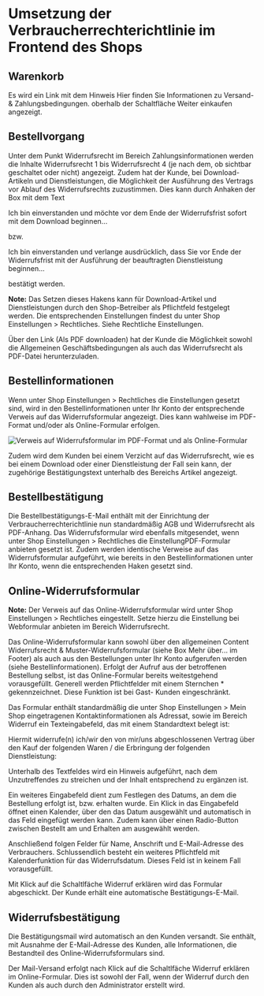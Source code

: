 # Umsetzung der Verbraucherrechterichtlinie im Frontend des Shops 

## Warenkorb 

Es wird ein Link mit dem Hinweis Hier finden Sie Informationen zu Versand- & Zahlungsbedingungen. oberhalb der Schaltfläche Weiter einkaufen angezeigt.

## Bestellvorgang 

Unter dem Punkt Widerrufsrecht im Bereich Zahlungsinformationen werden die Inhalte Widerrufsrecht 1 bis Widerrufsrecht 4 \(je nach dem, ob sichtbar geschaltet oder nicht\) angezeigt. Zudem hat der Kunde, bei Download-Artikeln und Dienstleistungen, die Möglichkeit der Ausführung des Vertrags vor Ablauf des Widerrufsrechts zuzustimmen. Dies kann durch Anhaken der Box mit dem Text

Ich bin einverstanden und möchte vor dem Ende der Widerrufsfrist sofort mit dem Download beginnen...

bzw.

Ich bin einverstanden und verlange ausdrücklich, dass Sie vor Ende der Widerrufsfrist mit der Ausführung der beauftragten Dienstleistung beginnen...

bestätigt werden.

**Note:** Das Setzen dieses Hakens kann für Download-Artikel und Dienstleistungen durch den Shop-Betreiber als Pflichtfeld festgelegt werden. Die entsprechenden Einstellungen findest du unter Shop Einstellungen \> Rechtliches. Siehe Rechtliche Einstellungen.

Über den Link \(Als PDF downloaden\) hat der Kunde die Möglichkeit sowohl die Allgemeinen Geschäftsbedingungen als auch das Widerrufsrecht als PDF-Datei herunterzuladen.

## Bestellinformationen 

Wenn unter Shop Einstellungen \> Rechtliches die Einstellungen gesetzt sind, wird in den Bestellinformationen unter Ihr Konto der entsprechende Verweis auf das Widerrufsformular angezeigt. Dies kann wahlweise im PDF-Format und/oder als Online-Formular erfolgen.

![](Bilder/Abb201_VerweisAufWiderrufsformularImPDF_FormatUndAlsOnline_Formular.PNG "Verweis auf Widerrufsformular im PDF-Format und als
        Online-Formular")

Zudem wird dem Kunden bei einem Verzicht auf das Widerrufsrecht, wie es bei einem Download oder einer Dienstleistung der Fall sein kann, der zugehörige Bestätigungstext unterhalb des Bereichs Artikel angezeigt.

## Bestellbestätigung 

Die Bestellbestätigungs-E-Mail enthält mit der Einrichtung der Verbraucherrechterichtlinie nun standardmäßig AGB und Widerrufsrecht als PDF-Anhang. Das Widerrufsformular wird ebenfalls mitgesendet, wenn unter Shop Einstellungen \> Rechtliches die EinstellungPDF-Formular anbieten gesetzt ist. Zudem werden identische Verweise auf das Widerrufsformular aufgeführt, wie bereits in den Bestellinformationen unter Ihr Konto, wenn die entsprechenden Haken gesetzt sind.

## Online-Widerrufsformular 

**Note:** Der Verweis auf das Online-Widerrufsformular wird unter Shop Einstellungen \> Rechtliches eingestellt. Setze hierzu die Einstellung bei Webformular anbieten im Bereich Widerrufsrecht.

Das Online-Widerrufsformular kann sowohl über den allgemeinen Content Widerrufsrecht & Muster-Widerrufsformular \(siehe Box Mehr über... im Footer\) als auch aus den Bestellungen unter Ihr Konto aufgerufen werden \(siehe Bestellinformationen\). Erfolgt der Aufruf aus der betroffenen Bestellung selbst, ist das Online-Formular bereits weitestgehend vorausgefüllt. Generell werden Pflichtfelder mit einem Sternchen \* gekennzeichnet. Diese Funktion ist bei Gast- Kunden eingeschränkt.

Das Formular enthält standardmäßig die unter Shop Einstellungen \> Mein Shop eingetragenen Kontaktinformationen als Adressat, sowie im Bereich Widerruf ein Texteingabefeld, das mit einem Standardtext belegt ist:

Hiermit widerrufe\(n\) ich/wir den von mir/uns abgeschlossenen Vertrag über den Kauf der folgenden Waren / die Erbringung der folgenden Dienstleistung:

Unterhalb des Textfeldes wird ein Hinweis aufgeführt, nach dem Unzutreffendes zu streichen und der Inhalt entsprechend zu ergänzen ist.

Ein weiteres Eingabefeld dient zum Festlegen des Datums, an dem die Bestellung erfolgt ist, bzw. erhalten wurde. Ein Klick in das Eingabefeld öffnet einen Kalender, über den das Datum ausgewählt und automatisch in das Feld eingefügt werden kann. Zudem kann über einen Radio-Button zwischen Bestellt am und Erhalten am ausgewählt werden.

Anschließend folgen Felder für Name, Anschrift und E-Mail-Adresse des Verbrauchers. Schlussendlich besteht ein weiteres Pflichtfeld mit Kalenderfunktion für das Widerrufsdatum. Dieses Feld ist in keinem Fall vorausgefüllt.

Mit Klick auf die Schaltlfäche Widerruf erklären wird das Formular abgeschickt. Der Kunde erhält eine automatische Bestätigungs-E-Mail.

## Widerrufsbestätigung 

Die Bestätigungsmail wird automatisch an den Kunden versandt. Sie enthält, mit Ausnahme der E-Mail-Adresse des Kunden, alle Informationen, die Bestandteil des Online-Widerrufsformulars sind.

Der Mail-Versand erfolgt nach Klick auf die Schaltlfäche Widerruf erklären im Online-Formular. Dies ist sowohl der Fall, wenn der Widerruf durch den Kunden als auch durch den Administrator erstellt wird.



